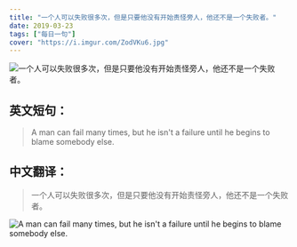 ```yaml
---
title: "一个人可以失败很多次，但是只要他没有开始责怪旁人，他还不是一个失败者。"
date: 2019-03-23
tags: ["每日一句"]
cover: "https://i.imgur.com/ZodVKu6.jpg"
---
```


![一个人可以失败很多次，但是只要他没有开始责怪旁人，他还不是一个失败者。](https://i.imgur.com/rCvAvTV.jpg)

## 英文短句：
> A man can fail many times, but he isn't a failure until he begins to blame somebody else.

<!--more-->

## 中文翻译：
> 一个人可以失败很多次，但是只要他没有开始责怪旁人，他还不是一个失败者。

![A man can fail many times, but he isn't a failure until he begins to blame somebody else.](https://i.imgur.com/3UloAHi.jpg)

